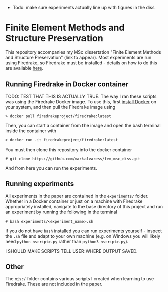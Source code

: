 - Todo: make sure experiments actually line up with figures in the diss

# Finite Element Methods and Structure Preservation

This repository accompanies my MSc dissertation "Finite Element Methods and Structure Preservation" (link to appear). Most experiments are run using Firedrake, so Firedrake must be installed - details on how to do this are available [here](https://www.firedrakeproject.org/firedrake/install).

## Running Firedrake in Docker container
TODO: TEST THAT THIS IS ACTUALLY TRUE. The way I ran these scripts was using the Firedrake Docker image. To use this, first [install Docker](https://docs.docker.com/desktop/) on your system, and then pull the Firedrake image using
```
> docker pull firedrakeproject/firedrake:latest
```
Then, you can start a container from the image and open the bash terminal inside the container with
```
> docker run -it firedrakeproject/firedrake:latest
```
You must then clone this repository into the docker container
```
# git clone https://github.com/markalvaress/fem_msc_diss.git
```
And from here you can run the experiments.

## Running experiments
All experiments in the paper are contained in the `experiments/` folder. Whether in a Docker container or just on a machine with Firedrake appropriately installed, navigate to the base directory of this project and run an experiment by running the following in the terminal
```
# bash experiments/<experiment_name>.sh
```
If you do not have `bash` installed you can run experiments yourself - inspect the `.sh` file and adapt to your own machine (e.g. on Windows you will likely need `python <script>.py` rather than `python3 <script>.py`).

I SHOULD MAKE SCRIPTS TELL USER WHERE OUTPUT SAVED.

## Other
The `misc/` folder contains various scripts I created when learning to use Firedrake. These are not included in the paper.